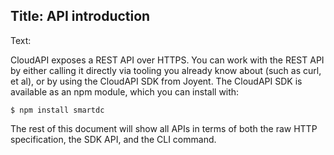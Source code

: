 Title: API introduction
---
Text:

CloudAPI exposes a REST API over HTTPS.  You can work with the REST API by
either calling it directly via tooling you already know about (such as curl, et
al), or by using the CloudAPI SDK from Joyent.  The CloudAPI SDK is available as
an npm module, which you can install with:

    $ npm install smartdc

The rest of this document will show all APIs in terms of both the raw HTTP
specification, the SDK API, and the CLI command.
